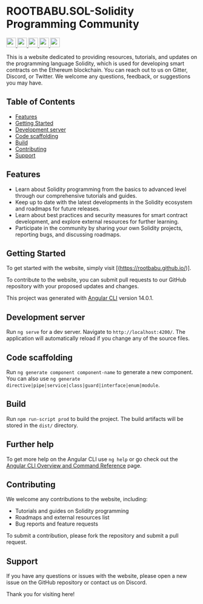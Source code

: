 # ROOTBABU.SOL-Solidity Programming Community

<p>
  <a href="https://www.twitter.com/root_babu">
    <img src="https://img.shields.io/badge/twitter-%231DA1F2.svg?&style=for-the-badge&logo=twitter&logoColor=white" height=25>
  </a>
  <a href="https://rootbabu.medium.com/">
    <img src="https://img.shields.io/badge/Medium-7289DA?color=black&style=for-the-badge&logo=medium&logoColor=white" height=25>
  </a>
   <a href="https://discord.gg/UqrZ78gYg3">
    <img src="https://img.shields.io/badge/Discord-7289DA?style=for-the-badge&logo=discord&logoColor=white" height=25>
  </a>
  <a href="https://gitter.im/ROOTBABU/ROOTBABU.SOL">
    <img src="https://img.shields.io/badge/Gitter-7289DA?color=pink&style=for-the-badge&logo=gitter&logoColor=white" height=25>
  </a>
  <a href="https://rootbabu.github.io">
    <img src="https://img.shields.io/badge/ROOTBABU.SOL-7289DA?color=purple&style=for-the-badge&logo=solidity&logoColor=white" height=25>
  </a>
</p>

This is a website dedicated to providing resources, tutorials, and updates on the programming language Solidity, which is used for developing smart contracts on the Ethereum blockchain. You can reach out to us on Gitter, Discord, or Twitter. We welcome any questions, feedback, or suggestions you may have.

## Table of Contents

- [Features](#features)
- [Getting Started](#getting-started)
- [Development server](#development-server)
- [Code scaffolding](#code-scaffolding)
- [Build](#build)
- [Contributing](#contributing)
- [Support](#support)

## Features

- Learn about Solidity programming from the basics to advanced level through our comprehensive tutorials and guides.
- Keep up to date with the latest developments in the Solidity ecosystem and roadmaps for future releases.
- Learn about best practices and security measures for smart contract development, and explore external resources for further learning.
- Participate in the community by sharing your own Solidity projects, reporting bugs, and discussing roadmaps.

## Getting Started

To get started with the website, simply visit [(https://rootbabu.github.io/)].

To contribute to the website, you can submit pull requests to our GitHub repository with your proposed updates and changes.

This project was generated with [Angular CLI](https://github.com/angular/angular-cli) version 14.0.1.

## Development server

Run `ng serve` for a dev server. Navigate to `http://localhost:4200/`. The application will automatically reload if you change any of the source files.

## Code scaffolding

Run `ng generate component component-name` to generate a new component. You can also use `ng generate directive|pipe|service|class|guard|interface|enum|module`.

## Build

Run `npm run-script prod` to build the project. The build artifacts will be stored in the `dist/` directory.

## Further help

To get more help on the Angular CLI use `ng help` or go check out the [Angular CLI Overview and Command Reference](https://angular.io/cli) page.

## Contributing

We welcome any contributions to the website, including:

- Tutorials and guides on Solidity programming
- Roadmaps and external resources list
- Bug reports and feature requests

To submit a contribution, please fork the repository and submit a pull request.

## Support

If you have any questions or issues with the website, please open a new issue on the GitHub repository or contact us on Discord.

Thank you for visiting here!

